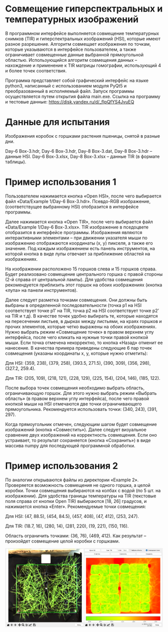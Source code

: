 # Совмещение гиперспектральных и температурных изображений
В программном интерфейсе выполняется совмещение температурных снимков (TIR) и гиперспектральных изображений (HSI), которые имеют разное разрешение. Алгоритм совмещает изображения по точкам, которые указываются в интерфейсе пользователем, а также ограничивает совмещенные данные выбранной прямоугольной областью. Использующийся алгоритм совмещения данных – нахождение и применение к TIR матрицы гомографии, использующий 4 и более точек соответствия. 

Программа представляет собой графический интерфейс на языке python3, написанный с использованием модуля PyQt5 и преобразованный в исполняемый файл. Запуск программы осуществляется путем открытия файла main.exe. Ссылка на программу и тестовые данные: https://disk.yandex.ru/d/_fIpQfYS4JvuEQ

# Данные для испытания 

Изображения коробок с горшками растения пшеницы, снятой в разные дни. 

Day-6 Box-3.hdr, Day-6 Box-3.hdr, Day-8 Box-3.dat, Day-8 Box-3.hdr – данные HSI. Day-6 Box-3.xlsx, Day-8 Box-3.xlsx – данные TIR (в формате таблицы).

# Пример использования 1

Пользователем нажимается кнопка «Open HSI», после чего выбирается файл «Data/Example 1/Day-6 Box-3.hdr». Псевдо-RGB изображение, (соответствущее выбранному HSI) отобразится в интерфейсе программы.

Далее нажимается кнопка «Open TIR», после чего выбирается файл «Data/Example 1/Day-6 Box-3.xlsx». TIR изображение в пседоцвете отобразится в интерфейсе программы. 
Изображения являются интерактивными элементами – при движении указателя мыши по изображению отображаются координаты (x, y) пикселя, а также его значение. Под каждым изображением есть панель инструментов, на которой кнопка в виде лупы отвечает за приближение областей на изображениях.

На изображении расположено 15 горшков слева и 15 горшков справа. Будет реализовано совмещение центрального горшка с правой стороны (2-й справа от центральной лампы). Для удобства совмещения рекомендуется приблизить этот горшок на обоих изображениях (кнопка «лупа» на панели инструментов). 

Далее следует разметка точками совмещения. Они должны быть выбраны в определенной последовательности (точка p1 на HSI соответствует точке p1’ на TIR, точка p2 на HSI соответствует точке p2’ на TIR и т.д). В качестве точек удобно выбирать те, которые находятся на пересечении листьев, в дырках между листьями, на краях горшков и прочих элементов, которые четко выражены на обоих изображениях. Нужно выбрать режим «Совмещение точек» в правом верхнем углу интерфейса, после чего кликать на нужные точки правой кнопкой мыши. Если точка отмечена некорректно, то кнопка «Назад» отменит ее нанесение. В качества примера приведены следующие 6 пар точек совмещения (указаны координаты x, y, которые нужно отметить):

Для HSI: (359, 238), (379, 258), (393.5, 271.5), (390, 309), (356, 298), (327.2, 259.4).

Для TIR: (205, 109), (218, 121), (228, 129), (225, 154), (204, 146), (185, 122). 

После выбора точек совмещения необходимо выбрать область, ограничивающую горшок. Для этого нужно выбрать режим «Выбрать область» (в правом верхнем углу интерфейса), после чего правой кнопкой мыши на HSI отмечаются две точки ограничивающего прямоугольника. Рекомендуется использовать точки: (340, 243), (391, 297). 

Когда прямоугольник отмечен, следующим шагом будет совмещение изображений (кнопка «Совместить»). Далее следует визуальное сравнение двух изображений на корректность совмещения. Если оно устраивает, то результат сохраняется (кнопка «Сохранить») в виде массива numpy для последующей программной обработки.

# Пример использования 2

По аналогии открываются файлы из директории «Example 2». Проверяется возможность совмещения не одного горшка, а целой коробки. Точки совмещения выбираются на колбах с водой (по 5 шт. на изображении). Для удобства границы температуры на TIR (текстовые поля справа от кнопки Open TIR) выбираются [18, 26] градусов, и нажимается кнопка «Enter». Рекомендуемые точки совмещения: 

Для HSI: (47, 88.5), (454, 84.5), (457, 408), (47, 412), (253, 247).

Для TIR: (18.7, 16), (280, 14), (281, 220), (19, 221), (150, 116).

Область ограничить точками: (36, 76), (469, 412). Как результат – произойдет совмещение целой коробки с горшками. 

![Пример работы программы](img_1.jpg)









